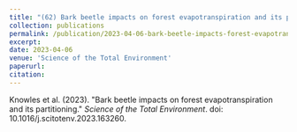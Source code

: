 ```yaml
---
title: "(62) Bark beetle impacts on forest evapotranspiration and its partitioning"
collection: publications
permalink: /publication/2023-04-06-bark-beetle-impacts-forest-evapotranspiration
excerpt:
date: 2023-04-06
venue: 'Science of the Total Environment'
paperurl: 
citation: 
---
```


Knowles et al. (2023). "Bark beetle impacts on forest evapotranspiration and its partitioning." <i>Science of the Total Environment</i>. doi: 10.1016/j.scitotenv.2023.163260.
